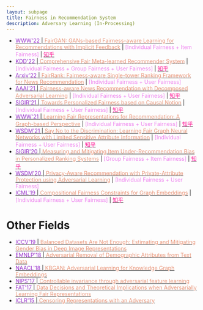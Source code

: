 ```yaml
---
layout: subpage
title: Fairness in Recommendation System
description: Adversary Learning (In-Processing)
---
```


<!-- - [<font color="DarkOrchid">' </font>\|<font color="DarkSalmon"> </font>]() \| <font color="Violet">[ Fairness +  Fairness]</font> \| [<font color="DeepPink">知乎</font>]() -->
- [<font color="DarkOrchid">WWW'22 </font>\|<font color="DarkSalmon"> FairGAN: GANs-based Fairness-aware Learning for Recommendations with Implicit Feedback</font>](https://dl.acm.org/doi/abs/10.1145/3485447.3511958?casa_token=ci1zK1MeljkAAAAA:4f35VBxLz2p0up57OIDjNYwbrQWTaYWjIm5k3gFPpfIJryXu4yrPEf0X23ppAGbf4BlnMsIOfSH90JU) \| <font color="Violet">[Individual Fairness + Item Fairness]</font> \| [<font color="DeepPink">知乎</font>](https://zhuanlan.zhihu.com/p/508898118)
- [<font color="DarkOrchid">KDD'22 </font>\|<font color="DarkSalmon"> Comprehensive Fair Meta-learned Recommender System</font>](https://dl.acm.org/doi/10.1145/3534678.3539269) \| <font color="Violet">[Individual Fairness + Group Fairness + User Fairness]</font> \| [<font color="DeepPink">知乎</font>](https://zhuanlan.zhihu.com/p/554268676)
- [<font color="DarkOrchid">Arxiv'22 </font>\|<font color="DarkSalmon"> FairRank: Fairness-aware Single-tower Ranking Framework for News Recommendation</font>](https://arxiv.org/abs/2204.00541) \| <font color="Violet">[Individual Fairness + User Fairness]</font>
- [<font color="DarkOrchid">AAAI'21 </font>\|<font color="DarkSalmon"> Fairness-aware News Recommendation with Decomposed Adversarial Learning</font>](https://ojs.aaai.org/index.php/AAAI/article/view/16573) \| <font color="Violet">[Individual Fairness + User Fairness]</font> \| [<font color="DeepPink">知乎</font>](https://zhuanlan.zhihu.com/p/437339355)
- [<font color="DarkOrchid">SIGIR'21 </font>\|<font color="DarkSalmon"> Towards Personalized Fairness based on Causal Notion</font>](https://dl.acm.org/doi/abs/10.1145/3404835.3462966?casa_token=IKPz455rovAAAAAA:YkffjU_9A2HfKXmgYBGWIcQnpPqBVhE8z8yzxCnu63rnb2PPFLnEYt9x4N9JSrcl0h6SggYmy4mA7YQ) \| <font color="Violet">[Individual Fairness + User Fairness]</font> \| [<font color="DeepPink">知乎</font>](https://zhuanlan.zhihu.com/p/432969760)
- [<font color="DarkOrchid">WWW'21 </font>\|<font color="DarkSalmon"> Learning Fair Representations for Recommendation: A Graph-based Perspective</font>](https://dl.acm.org/doi/abs/10.1145/3442381.3450015?casa_token=JZP89APevqoAAAAA:x4adSwi12IUwGVEcolVAaAoAjRkfPiIwkeHu8QvhHYK9qhHOIUYQsFsv4BTLq9x5qZpXoon6i_GztDs) \| <font color="Violet">[Individual Fairness + User Fairness]</font> \| [<font color="DeepPink">知乎</font>](https://zhuanlan.zhihu.com/p/433648567)
- [<font color="DarkOrchid">WSDM'21 </font>\|<font color="DarkSalmon"> Say No to the Discrimination: Learning Fair Graph Neural Networks with Limited Sensitive Attribute Information</font>](https://dl.acm.org/doi/abs/10.1145/3437963.3441752) \| <font color="Violet">[Individual Fairness + User Fairness]</font> \| [<font color="DeepPink">知乎</font>](https://zhuanlan.zhihu.com/p/554125217)
- [<font color="DarkOrchid">SIGIR'20 </font>\|<font color="DarkSalmon"> Measuring and Mitigating Item Under-Recommendation Bias in Personalized Ranking Systems</font>](https://dl.acm.org/doi/abs/10.1145/3397271.3401177) \| <font color="Violet">[Group Fairness + Item Fairness]</font> \| [<font color="DeepPink">知乎</font>](https://zhuanlan.zhihu.com/p/477799550)
- [<font color="DarkOrchid">WSDM'20 </font>\|<font color="DarkSalmon"> Privacy-Aware Recommendation with Private-Attribute Protection using Adversarial Learning</font>](https://dl.acm.org/doi/abs/10.1145/3336191.3371832?casa_token=T6LMYf-kzXoAAAAA:oPhyhlRNpegcJ4sIF4kGcmQtfeFaZa0oQcWo3TajY3yHimCtGLVWH9GFSy--7bOGUUPFQSoINGEeGXE) \| <font color="Violet">[Individual Fairness + User Fairness]</font>
- [<font color="DarkOrchid">ICML'19 </font>\|<font color="DarkSalmon"> Compositional Fairness Constraints for Graph Embeddings</font>](https://proceedings.mlr.press/v97/bose19a.html) \| <font color="Violet">[Individual Fairness + User Fairness]</font> \| [<font color="DeepPink">知乎</font>](https://zhuanlan.zhihu.com/p/472853603)

# Other Fields
- [<font color="DarkOrchid">ICCV'19 </font>\|<font color="DarkSalmon"> Balanced Datasets Are Not Enough: Estimating and Mitigating Gender Bias in Deep Image Representations</font>](https://arxiv.org/abs/1811.08489)
- [<font color="DarkOrchid">EMNLP'18 </font>\|<font color="DarkSalmon"> Adversarial Removal of Demographic Attributes from Text Data</font>](https://aclanthology.org/D18-1002/)
- [<font color="DarkOrchid">NAACL'18 </font>\|<font color="DarkSalmon"> KBGAN: Adversarial Learning for Knowledge Graph Embeddings</font>](https://aclanthology.org/N18-1133/)
- [<font color="DarkOrchid">NIPS'17 </font>\|<font color="DarkSalmon"> Controllable invariance through adversarial feature learning</font>](https://dl.acm.org/doi/10.5555/3294771.3294827)
- [<font color="DarkOrchid">FAT'17 </font>\|<font color="DarkSalmon"> Data Decisions and Theoretical Implications when Adversarially Learning Fair Representations</font>](https://arxiv.org/abs/1707.00075)
- [<font color="DarkOrchid">ICLR'15 </font>\|<font color="DarkSalmon"> Censoring Representations with an Adversary</font>](https://arxiv.org/abs/1511.05897)
